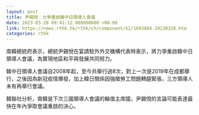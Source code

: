 ```yaml
---
layout: post
title: 尹錫悅︰力爭重啟韓中日領導人會議
date: 2023-03-28 09:41:12.000000000 +08:00
link: https://news.rthk.hk/rthk/ch/component/k2/1693884-20230328.htm
categories: rthk
---
```


南韓總統府表示，總統尹錫悅在宴請駐外外交機構代表時表示，將力爭重啟韓中日領導人會議，為實現地區和平與發展共同努力。

韓中日領導人會議自2008年起，至今共舉行過8次，對上一次是2019年在成都舉行，之後因為新冠疫情爆發，加上韓日關係因強徵勞工問題轉趨緊張，三方領導人未有再舉行會議。

韓聯社分析，南韓是下次三國領導人會議的輪值主席國，尹錫悅的言論可能表達最快在年內爭取會議重啟的決心。
